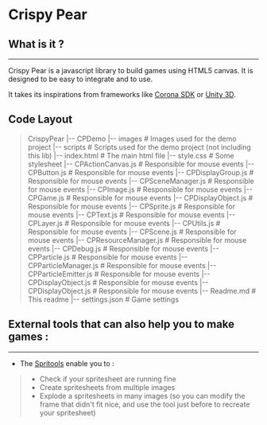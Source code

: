 Crispy Pear
===========

What is it ?
------------
___
Crispy Pear is a javascript library to build games using HTML5 canvas. It is designed to be easy to integrate and to use.

It takes its inspirations from frameworks like [Corona SDK](http://www.coronalabs.com/products/corona-sdk/) or [Unity 3D](http://unity3d.com/).


Code Layout
------------
> CrispyPear
> |-- CPDemo
>    |-- images 					# Images used for the demo project
>    |-- scripts 					# Scripts used for the demo project (not including this lib)
>    |-- index.html 				# The main html file
>    |-- style.css 					# Some stylesheet
> |-- CPActionCanvas.js				# Responsible for mouse events
> |-- CPButton.js				# Responsible for mouse events
> |-- CPDisplayGroup.js				# Responsible for mouse events
> |-- CPSceneManager.js				# Responsible for mouse events
> |-- CPImage.js				# Responsible for mouse events
> |-- CPGame.js				# Responsible for mouse events
> |-- CPDisplayObject.js				# Responsible for mouse events
> |-- CPSprite.js				# Responsible for mouse events
> |-- CPText.js				# Responsible for mouse events
> |-- CPLayer.js				# Responsible for mouse events
> |-- CPUtils.js				# Responsible for mouse events
> |-- CPScene.js				# Responsible for mouse events
> |-- CPResourceManager.js				# Responsible for mouse events
> |-- CPDebug.js				# Responsible for mouse events
> |-- CPParticle.js				# Responsible for mouse events
> |-- CPParticleManager.js				# Responsible for mouse events
> |-- CPParticleEmitter.js				# Responsible for mouse events
> |-- CPDisplayObject.js				# Responsible for mouse events
> |-- CPDisplayObject.js				# Responsible for mouse events
> |-- Readme.md 					# This readme
> |-- settings.json 				# Game settings

External tools that can also help you to make games :
-----------------------------------------------------
_ _ _

* The [Spritools](http://jeremy.gabriele.free.fr/SpriteViewer/) enable you to :
> - Check if your spritesheet are running fine
> - Create spritesheets from multiple images
> - Explode a spritesheets in many images (so you can modify the frame that didn't fit nice, and use the tool just before to recreate your spritesheet)